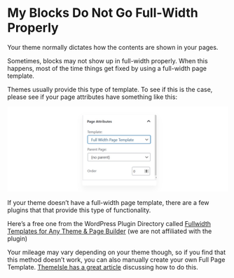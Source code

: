 # My Blocks Do Not Go Full-Width Properly

Your theme normally dictates how the contents are shown in your pages.

Sometimes, blocks may not show up in full-width properly. When this happens, most of the time things get fixed by using a full-width page template.

Themes usually provide this type of template. To see if this is the case, please see if your page attributes have something like this:

![](../../.gitbook/assets/screen-shot-2020-06-03-at-4.14.24-pm.jpg)

If your theme doesn’t have a full-width page template, there are a few plugins that that provide this type of functionality.

Here’s a free one from the WordPress Plugin Directory called [​Fullwidth Templates for Any Theme & Page Builder](https://wordpress.org/plugins/fullwidth-templates/) \(we are not affiliated with the plugin\)

Your mileage may vary depending on your ​theme though, so if you find that this method doesn’t work, you can also manually create your own Full Page Template. [ThemeIsle has a great article](https://themeisle.com/blog/full-width-page-wordpress-plugin/) discussing how to do this.

